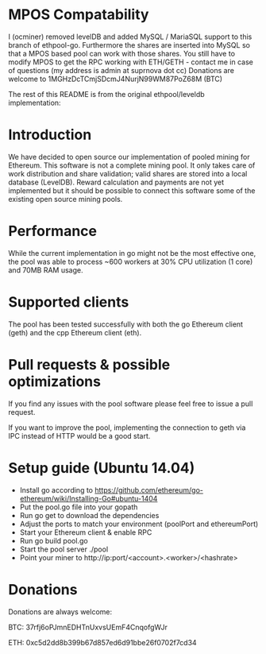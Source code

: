 # MPOS Compatability
I (ocminer) removed levelDB and added MySQL / MariaSQL support to this branch of ethpool-go. Furthermore the shares are inserted into MySQL so that a MPOS based pool can work with those shares. 
You still have to modify MPOS to get the RPC working with ETH/GETH - contact me in case of questions (my address is admin at suprnova dot cc) 
Donations are welcome to 1MGHzDcTCmjSDcmJ4NurjN99WM87PoZ68M (BTC)

The rest of this README is from the original ethpool/leveldb implementation:
# Introduction
We have decided to open source our implementation of pooled mining for Ethereum. This software is not a complete mining pool. It only takes care of work distribution and share validation; valid shares are stored into a local database (LevelDB). Reward calculation and payments are not yet implemented but it should be possible to connect this software some of the  existing open source mining pools.

# Performance
While the current implementation in go might not be the most effective one, the pool was able to process ~600 workers at 30% CPU utilization (1 core) and 70MB RAM usage.

# Supported clients
The pool has been tested successfully with both the go Ethereum client (geth) and the cpp Ethereum client (eth).

# Pull requests & possible optimizations
If you find any issues with the pool software please feel free to issue a pull request.

If you want to improve the pool, implementing the connection to geth via IPC instead of HTTP would be a good start.

# Setup guide (Ubuntu 14.04)
* Install go according to https://github.com/ethereum/go-ethereum/wiki/Installing-Go#ubuntu-1404
* Put the pool.go file into your gopath
* Run go get to download the dependencies
* Adjust the ports to match your environment (poolPort and ethereumPort)
* Start your Ethereum client & enable RPC
* Run go build pool.go
* Start the pool server ./pool
* Point your miner to http://ip:port/\<account\>.\<worker\>/\<hashrate\>

# Donations
Donations are always welcome:

BTC: 37rfj6oPJmnEDHTnUxvsUEmF4CnqofgWJr

ETH: 0xc5d2dd8b399b67d857ed6d91bbe26f0702f7cd34
